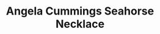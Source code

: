 ---
title: Angela Cummings Seahorse Necklace
description: |
  An opera-length strand of 58 Baroque Pearls is finished with an exquisitely rendered, sculpted seahorse. Whether you choose to wear this stunning necklace looped in a double strand or as a single strand, you'll want to arrange it so everyone can see the extraordinary clasp.
specs: |
  13.0 - 9.7mm Baroque South Sea Pearls with 1.94 carats of White Diamonds, set in Platinum and 18K Yellow Gold.
images:
  - image_path: /uploads/angela-cummings-for-assael-seahorse-necklace.png
_category:
order: 16
categories:
  - necklaces
---